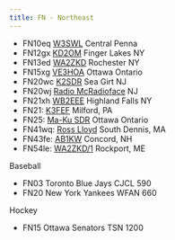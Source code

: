 ```yaml
---
title: FN - Northeast
---
```

* FN10eq [W3SWL](http://radiodxing.ddns.net:8073/) Central Penna
* FN12gx [KD2OM](http://www.ecsykes.com:8073/) Finger Lakes NY
* FN13ed [WA2ZKD](http://rx.jimlill.com:8073/) Rochester NY
* FN15xg [VE3HOA](http://ve3hoa.ddns.net:8073/) Ottawa Ontario
* FN20wc [K2SDR](http://k2sdr.homelinux.com:8073/) Sea Girt NJ
* FN20wj [Radio McRadioface](http://jerseyshoresdr.hopto.org:8073/) NJ
* FN21xh [WB2EEE](http://matt1234.viewnetcam.com:8073/) Highland Falls NY
* FN21: [K3FEF](http://k3fef.com:8901/) Milford, PA
* FN25: [Ma-Ku SDR](http://www.ma-ku.com:8073/) Ottawa Ontario
* FN41wq: [Ross Lloyd](http://rosslloyd.asuscomm.com:8073/) South Dennis, MA
* FN43fe: [AB1KW](http://kiwisdr.surriel.com/) Concord, NH
* FN54le: [WA2ZKD/1](http://rx2.wa2zkd.net:8073/) Rockport, ME

Baseball

* FN03 Toronto Blue Jays CJCL 590
* FN20 New York Yankees WFAN 660

Hockey

* FN15 Ottawa Senators TSN 1200
